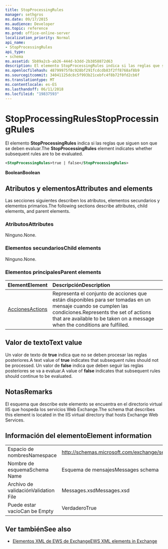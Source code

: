 ```yaml
---
title: StopProcessingRules
manager: sethgros
ms.date: 09/17/2015
ms.audience: Developer
ms.topic: reference
ms.prod: office-online-server
localization_priority: Normal
api_name:
- StopProcessingRules
api_type:
- schema
ms.assetid: 5b89a2cb-ab26-444d-b3dd-2b3858872d63
description: El elemento StopProcessingRules indica si las reglas que siguen son que se deben evaluar.
ms.openlocfilehash: 48799975f8c928bf291fcdcdb83f2ff8768af8b9
ms.sourcegitcommit: 34041125dc8c5f993b21cebfc4f8b72f0fd2cb6f
ms.translationtype: MT
ms.contentlocale: es-ES
ms.lasthandoff: 06/11/2018
ms.locfileid: "19837593"
---
```

# <a name="stopprocessingrules"></a><span data-ttu-id="783bd-103">StopProcessingRules</span><span class="sxs-lookup"><span data-stu-id="783bd-103">StopProcessingRules</span></span>

<span data-ttu-id="783bd-104">El elemento **StopProcessingRules** indica si las reglas que siguen son que se deben evaluar.</span><span class="sxs-lookup"><span data-stu-id="783bd-104">The **StopProcessingRules** element indicates whether subsequent rules are to be evaluated.</span></span> 
  
```XML
<StopProcessingRules>true | false</StopProcessingRules>
```

 <span data-ttu-id="783bd-105">**Boolean**</span><span class="sxs-lookup"><span data-stu-id="783bd-105">**Boolean**</span></span>
## <a name="attributes-and-elements"></a><span data-ttu-id="783bd-106">Atributos y elementos</span><span class="sxs-lookup"><span data-stu-id="783bd-106">Attributes and elements</span></span>

<span data-ttu-id="783bd-107">Las secciones siguientes describen los atributos, elementos secundarios y elementos primarios.</span><span class="sxs-lookup"><span data-stu-id="783bd-107">The following sections describe attributes, child elements, and parent elements.</span></span>
  
### <a name="attributes"></a><span data-ttu-id="783bd-108">Atributos</span><span class="sxs-lookup"><span data-stu-id="783bd-108">Attributes</span></span>

<span data-ttu-id="783bd-109">Ninguno.</span><span class="sxs-lookup"><span data-stu-id="783bd-109">None.</span></span>
  
### <a name="child-elements"></a><span data-ttu-id="783bd-110">Elementos secundarios</span><span class="sxs-lookup"><span data-stu-id="783bd-110">Child elements</span></span>

<span data-ttu-id="783bd-111">Ninguno.</span><span class="sxs-lookup"><span data-stu-id="783bd-111">None.</span></span>
  
### <a name="parent-elements"></a><span data-ttu-id="783bd-112">Elementos principales</span><span class="sxs-lookup"><span data-stu-id="783bd-112">Parent elements</span></span>

|<span data-ttu-id="783bd-113">**Element**</span><span class="sxs-lookup"><span data-stu-id="783bd-113">**Element**</span></span>|<span data-ttu-id="783bd-114">**Descripción**</span><span class="sxs-lookup"><span data-stu-id="783bd-114">**Description**</span></span>|
|:-----|:-----|
|[<span data-ttu-id="783bd-115">Acciones</span><span class="sxs-lookup"><span data-stu-id="783bd-115">Actions</span></span>](actions.md) <br/> |<span data-ttu-id="783bd-116">Representa el conjunto de acciones que están disponibles para ser tomadas en un mensaje cuando se cumplen las condiciones.</span><span class="sxs-lookup"><span data-stu-id="783bd-116">Represents the set of actions that are available to be taken on a message when the conditions are fulfilled.</span></span>  <br/> |
   
## <a name="text-value"></a><span data-ttu-id="783bd-117">Valor de texto</span><span class="sxs-lookup"><span data-stu-id="783bd-117">Text value</span></span>

<span data-ttu-id="783bd-118">Un valor de texto de **true** indica que no se deben procesar las reglas posteriores.</span><span class="sxs-lookup"><span data-stu-id="783bd-118">A text value of **true** indicates that subsequent rules should not be processed.</span></span> <span data-ttu-id="783bd-119">Un valor de **false** indica que deben seguir las reglas posteriores se va a evaluar.</span><span class="sxs-lookup"><span data-stu-id="783bd-119">A value of **false** indicates that subsequent rules should continue to be evaluated.</span></span> 
  
## <a name="remarks"></a><span data-ttu-id="783bd-120">Notas</span><span class="sxs-lookup"><span data-stu-id="783bd-120">Remarks</span></span>

<span data-ttu-id="783bd-121">El esquema que describe este elemento se encuentra en el directorio virtual IIS que hospeda los servicios Web Exchange.</span><span class="sxs-lookup"><span data-stu-id="783bd-121">The schema that describes this element is located in the IIS virtual directory that hosts Exchange Web Services.</span></span>
  
## <a name="element-information"></a><span data-ttu-id="783bd-122">Información del elemento</span><span class="sxs-lookup"><span data-stu-id="783bd-122">Element information</span></span>

|||
|:-----|:-----|
|<span data-ttu-id="783bd-123">Espacio de nombres</span><span class="sxs-lookup"><span data-stu-id="783bd-123">Namespace</span></span>  <br/> |http://schemas.microsoft.com/exchange/services/2006/messages  <br/> |
|<span data-ttu-id="783bd-124">Nombre de esquema</span><span class="sxs-lookup"><span data-stu-id="783bd-124">Schema Name</span></span>  <br/> |<span data-ttu-id="783bd-125">Esquema de mensajes</span><span class="sxs-lookup"><span data-stu-id="783bd-125">Messages schema</span></span>  <br/> |
|<span data-ttu-id="783bd-126">Archivo de validación</span><span class="sxs-lookup"><span data-stu-id="783bd-126">Validation File</span></span>  <br/> |<span data-ttu-id="783bd-127">Messages.xsd</span><span class="sxs-lookup"><span data-stu-id="783bd-127">Messages.xsd</span></span>  <br/> |
|<span data-ttu-id="783bd-128">Puede estar vacío</span><span class="sxs-lookup"><span data-stu-id="783bd-128">Can be Empty</span></span>  <br/> |<span data-ttu-id="783bd-129">Verdadero</span><span class="sxs-lookup"><span data-stu-id="783bd-129">True</span></span>  <br/> |
   
## <a name="see-also"></a><span data-ttu-id="783bd-130">Ver también</span><span class="sxs-lookup"><span data-stu-id="783bd-130">See also</span></span>



- [<span data-ttu-id="783bd-131">Elementos XML de EWS de Exchange</span><span class="sxs-lookup"><span data-stu-id="783bd-131">EWS XML elements in Exchange</span></span>](ews-xml-elements-in-exchange.md)

